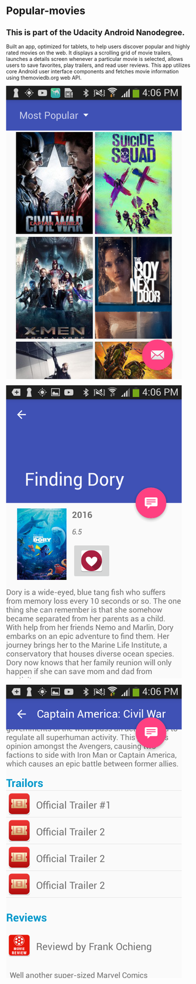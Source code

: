 # Popular-movies

## This is part of the Udacity Android Nanodegree.

Built an app, optimized for tablets, to help users discover popular and highly rated movies on the web. It displays a scrolling grid of movie trailers, launches a details screen whenever a particular movie is selected, allows users to save favorites, play trailers, and read user reviews. This app utilizes core Android user interface components and fetches movie information using themoviedb.org web API.

![alt tag](https://github.com/ruiguo11/PopularMovie/blob/master/Screenshot_2016-09-14-16-06-11.png)

![alt tag](https://github.com/ruiguo11/PopularMovie/blob/master/Screenshot_2016-09-14-16-06-28.png)

![alt tag](https://github.com/ruiguo11/PopularMovie/blob/master/Screenshot_2016-09-14-16-06-43.png)
